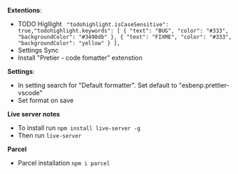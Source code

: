 **Extentions**:

- TODO Higllight
  ` "todohighlight.isCaseSensitive": true,"todohighlight.keywords": [ { "text": "BUG", "color": "#333", "backgroundColor": "#3498db" }, { "text": "FIXME", "color": "#333", "backgroundColor": "yellow" } ],`
- Settings Sync
- Install "Pretier - code fomatter" extenstion

**Settings**:

- In setting search for "Default formatter". Set default to "esbenp.prettier-vscode"
- Set format on save

**Live server notes**

- To install run `npm install live-server -g`
- Then run `live-server`

**Parcel**

- Parcel installation `npm i parcel `
